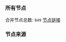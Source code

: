### 所有节点
合并节点总数: `849`
[节点链接](https://raw.githubusercontent.com/rzhy1/11/master/sub/sub_merge_base64.txt)

### 节点来源